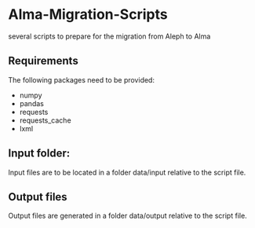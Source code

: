 # Alma-Migration-Scripts

several scripts to prepare for the migration from Aleph to Alma

## Requirements

The following packages need to be provided: 
* numpy
* pandas
* requests
* requests_cache
* lxml

## Input folder:
Input files are to be located in a folder data/input relative to the script file.

## Output files
Output files are generated in a folder data/output relative to the script file.

